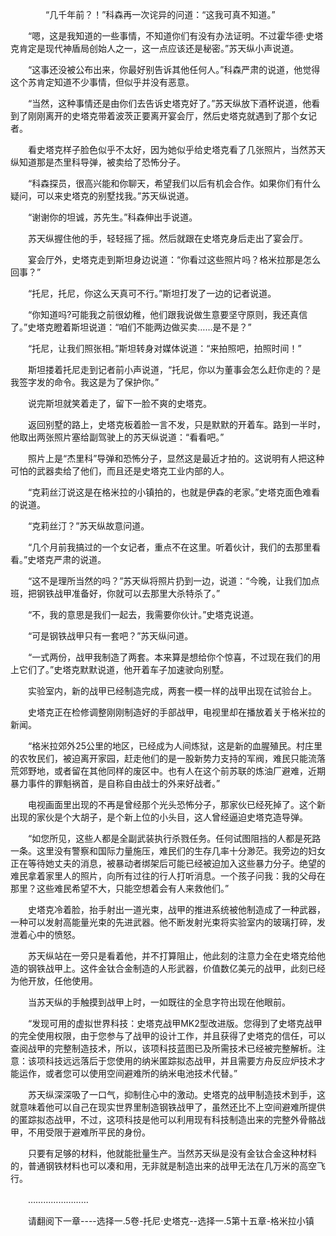 <div class="read-content j_readContent" id="">
                <p>　　　　“几千年前？！”科森再一次诧异的问道：“这我可真不知道。”<p>　　“嗯，这是我知道的一些事情，不知道你们有没有办法证明。不过霍华德·史塔克肯定是现代神盾局创始人之一，这一点应该还是秘密。”苏天纵小声说道。<p>　　“这事还没被公布出来，你最好别告诉其他任何人。”科森严肃的说道，他觉得这个苏肯定知道不少事情，但似乎并没有恶意。<p>　　“当然，这种事情还是由你们去告诉史塔克好了。”苏天纵放下酒杯说道，他看到了刚刚离开的史塔克带着波茨正要离开宴会厅，然后史塔克就遇到了那个女记者。<p>　　看史塔克样子脸色似乎不太好，因为她似乎给史塔克看了几张照片，当然苏天纵知道那是杰里科导弹，被卖给了恐怖分子。<p>　　“科森探员，很高兴能和你聊天，希望我们以后有机会合作。如果你们有什么疑问，可以来史塔克的别墅找我。”苏天纵说道。<p>　　“谢谢你的坦诚，苏先生。”科森伸出手说道。<p>　　苏天纵握住他的手，轻轻摇了摇。然后就跟在史塔克身后走出了宴会厅。<p>　　宴会厅外，史塔克走到斯坦身边说道：“你看过这些照片吗？格米拉那是怎么回事？”<p>　　“托尼，托尼，你这么天真可不行。”斯坦打发了一边的记者说道。<p>　　“你知道吗?可能我之前很幼稚，他们跟我说做生意要坚守原则，我还真信了。”史塔克瞪着斯坦说道：“咱们不能两边做买卖……是不是？”<p>　　“托尼，让我们照张相。”斯坦转身对媒体说道：“来拍照吧，拍照时间！”<p>　　斯坦搂着托尼走到记者前小声说道，“托尼，你以为董事会怎么赶你走的？是我签字发的命令。我这是为了保护你。”<p>　　说完斯坦就笑着走了，留下一脸不爽的史塔克。<p>　　返回别墅的路上，史塔克板着脸一言不发，只是默默的开着车。路到一半时，他取出两张照片塞给副驾驶上的苏天纵说道：“看看吧。”<p>　　照片上是“杰里科”导弹和恐怖分子，显然这是最近才拍的。这说明有人把这种可怕的武器卖给了他们，而且还是史塔克工业内部的人。<p>　　“克莉丝汀说这是在格米拉的小镇拍的，也就是伊森的老家。”史塔克面色难看的说道。<p>　　“克莉丝汀？”苏天纵故意问道。<p>　　“几个月前我搞过的一个女记者，重点不在这里。听着伙计，我们的去那里看看。”史塔克严肃的说道。<p>　　“这不是理所当然的吗？”苏天纵将照片扔到一边，说道：“今晚，让我们加点班，把钢铁战甲准备好，你就可以去那里大杀特杀了。”<p>　　“不，我的意思是我们一起去，我需要你伙计。”史塔克说道。<p>　　“可是钢铁战甲只有一套吧？”苏天纵问道。<p>　　“一式两份，战甲我制造了两套。本来算是想给你个惊喜，不过现在我们的用上它们了。”史塔克默默说道，他开着车子加速驶向别墅。<p>　　实验室内，新的战甲已经制造完成，两套一模一样的战甲出现在试验台上。<p>　　史塔克正在检修调整刚刚制造好的手部战甲，电视里却在播放着关于格米拉的新闻。<p>　　“格米拉郊外25公里的地区，已经成为人间炼狱，这是新的血腥殖民。村庄里的农牧民们，被迫离开家园，赶走他们的是一股新势力支持的军阀，难民只能流落荒郊野地，或者留在其他同样的废区中。也有人在这个前苏联的炼油厂避难，近期暴力事件的罪魁祸首，是自称自由战士的外来好战者。”<p>　　电视画面里出现的不再是曾经那个光头恐怖分子，那家伙已经死掉了。这个新出现的家伙是个大胡子，是个新上位的小头目，这人曾经逼迫史塔克造导弹。<p>　　“如您所见，这些人都是全副武装执行杀戮任务。任何试图阻挡的人都是死路一条。这里没有警察和国际力量施压，难民们的生存几率十分渺茫。我旁边的妇女正在等待她丈夫的消息，被暴动者绑架后可能已经被迫加入这些暴力分子。绝望的难民拿着家里人的照片，向所有过往的行人打听消息。一个孩子问我：我的父母在那里？这些难民希望不大，只能空想着会有人来救他们。”<p>　　史塔克冷着脸，抬手射出一道光束，战甲的推进系统被他制造成了一种武器，一种可以发射高能量光束的先进武器。他不断发射光束将实验室内的玻璃打碎，发泄着心中的愤怒。<p>　　苏天纵站在一旁只是看着他，并不打算阻止，他此刻的注意力全在史塔克给他造的钢铁战甲上。这件金钛合金制造的人形武器，价值数亿美元的战甲，此刻已经为他开放，任他使用。<p>　　当苏天纵的手触摸到战甲上时，一如既往的全息字符出现在他眼前。<p>　　“发现可用的虚拟世界科技：史塔克战甲MK2型改进版。您得到了史塔克战甲的完全使用权限，由于您参与了战甲的设计工作，并且获得了史塔克的信任，可以查阅战甲的完整制造技术，所以，该项科技蓝图已及所需技术已经被完整解析。注意：该项科技远远落后于您使用的纳米匿踪拟态战甲，并且需要方舟反应炉技术才能运作，或者您可以使用空间避难所的纳米电池技术代替。”<p>　　苏天纵深深吸了一口气，抑制住心中的激动。史塔克的战甲制造技术到手，这就意味着他可以自己在现实世界里制造钢铁战甲了，虽然还比不上空间避难所提供的匿踪拟态战甲，不过，这项科技是他可以利用现有科技制造出来的完整外骨骼战甲，不用受限于避难所平民的身份。<p>　　只要有足够的材料，他就能批量生产。当然苏天纵是没有金钛合金这种材料的，普通钢铁材料也可以凑和用，无非就是制造出来的战甲无法在几万米的高空飞行。<p>　　……………………<p>　　请翻阅下一章----选择一.5卷-托尼·史塔克--选择一.5第十五章-格米拉小镇<p>　　<p> 
            </div>